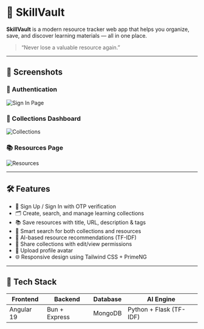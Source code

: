 # 🚀 SkillVault

**SkillVault** is a modern resource tracker web app that helps you organize, save, and discover learning materials — all in one place.

> “Never lose a valuable resource again.”

---

## 📸 Screenshots

### 🔐 Authentication

![Sign In Page](https://res.cloudinary.com/dbzpbeygo/image/upload/v1744289066/Screenshot_2025-04-10_181013_br3hme.png)

### 📂 Collections Dashboard

![Collections](https://res.cloudinary.com/dbzpbeygo/image/upload/v1744289278/Screenshot_2025-04-10_181454_bpafgf.png)

### 📚 Resources Page

![Resources](https://res.cloudinary.com/dbzpbeygo/image/upload/v1744289278/Screenshot_2025-04-10_181733_weenp0.png)

---

## 🛠️ Features

- 🔐 Sign Up / Sign In with OTP verification
- 🗂️ Create, search, and manage learning collections
- 📚 Save resources with title, URL, description & tags
- 🔎 Smart search for both collections and resources
- 🤖 AI-based resource recommendations (TF-IDF)
- 👥 Share collections with edit/view permissions
- 📸 Upload profile avatar
- 🌐 Responsive design using Tailwind CSS + PrimeNG

---

## 🧱 Tech Stack

| Frontend   | Backend           | Database | AI Engine               |
| ---------- | ----------------- | -------- | ----------------------- |
| Angular 19 | Bun + Express     | MongoDB  | Python + Flask (TF-IDF) |

